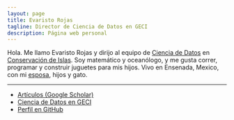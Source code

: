 ```yaml
---
layout: page
title: Evaristo Rojas
tagline: Director de Ciencia de Datos en GECI
description: Página web personal
---
```


Hola. Me llamo Evaristo Rojas y dirijo al equipo de [Ciencia de Datos](https://islasgeci.github.io)
en [Conservación de Islas](https://islas.org.mx). Soy matemático y oceanólogo, y me gusta correr,
programar y construir juguetes para mis hijos. Vivo en Ensenada, Mexico, con mi
[esposa](http://mactavishediting.com/), hijos y gato.

---

- [Artículos (Google Scholar)](https://scholar.google.com/citations?user=SxSAEN0AAAAJ)
- [Ciencia de Datos en GECI](https://islasgeci.github.io)
- [Perfil en GitHub](https://github.com/evaristor)

